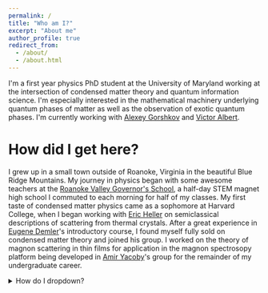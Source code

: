 ```yaml
---
permalink: /
title: "Who am I?"
excerpt: "About me" 
author_profile: true
redirect_from: 
  - /about/
  - /about.html
---
```

I'm a first year physics PhD student at the University of Maryland working at the intersection of condensed matter theory and quantum information science. I'm especially interested in the mathematical machinery underlying quantum phases of matter as well as the observation of exotic quantum phases. I'm currently working with [Alexey Gorshkov](https://groups.jqi.umd.edu/gorshkov/) and [Victor Albert](https://sites.google.com/site/victorvalbert/home).

How did I get here?
======
I grew up in a small town outside of Roanoke, Virginia in the beautiful Blue Ridge Mountains. My journey in physics began with some awesome teachers at the [Roanoke Valley Governor's School](https://www.rvgs.k12.va.us/), a half-day STEM magnet high school I commuted to each morning for half of my classes. My first taste of condensed matter physics came as a sophomore at Harvard College, when I began working with [Eric Heller](https://www.physics.harvard.edu/people/facpages/heller) on semiclassical descriptions of scattering from thermal crystals. After a great experience in [Eugene Demler](https://www.phys.ethz.ch/the-department/people/person-detail.MjE0OTUw.TGlzdC84NDUsMTE3MjU5OTI5OQ==.html)'s introductory course, I found myself fully sold on condensed matter theory and joined his group. I worked on the theory of magnon scattering in thin films for application in the magnon spectrosopy platform being developed in [Amir Yacoby](http://yacoby.physics.harvard.edu/)'s group for the remainder of my undergraduate career.

<details>
<summary>How do I dropdown?</summary>
<br>
This is how you dropdown.
</details>

